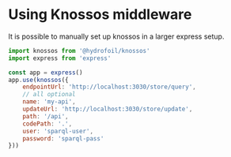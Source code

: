 # Using Knossos middleware

It is possible to manually set up knossos in a larger express setup.

```js
import knossos from '@hydrofoil/knossos'
import express from 'express'

const app = express()
app.use(knossos({
    endpointUrl: 'http://localhost:3030/store/query',
    // all optional
    name: 'my-api',
    updateUrl: 'http://localhost:3030/store/update',
    path: '/api',
    codePath: '.',
    user: 'sparql-user',
    password: 'sparql-pass'
}))
```
